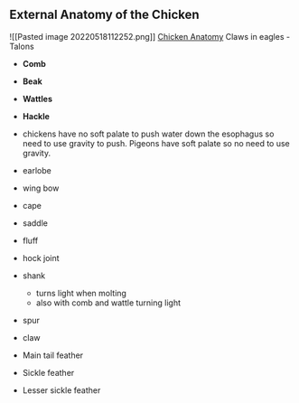 ## External Anatomy of the Chicken
![[Pasted image 20220518112252.png]]
[Chicken Anatomy](https://poultry.extension.org/articles/poultry-anatomy/external-anatomy-of-chickens/)
Claws in eagles - Talons

- **Comb**
- **Beak**
- **Wattles**
- **Hackle**

- chickens have no soft palate to push water down the esophagus so need to use gravity to push. Pigeons have soft palate so no need to use gravity.

- earlobe
- wing bow
- cape
- saddle
- fluff

- hock joint
- shank
	- turns light when molting
	- also with comb and wattle turning light
- spur
- claw

- Main tail feather 
- Sickle feather
- Lesser sickle feather
